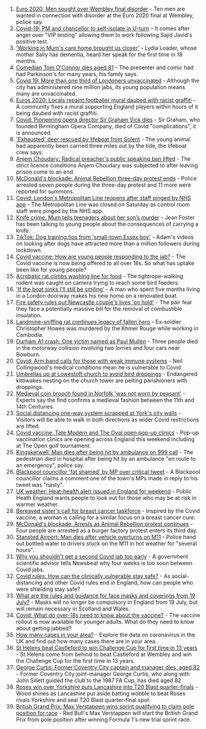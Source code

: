 1. [Euro 2020: Men sought over Wembley final disorder](https://www.bbc.co.uk/news/uk-england-london-57878364) - Ten men are wanted in connection with disorder at the Euro 2020 final at Wembley, police say.
2. [Covid-19: PM and chancellor to self-isolate in U-turn](https://www.bbc.co.uk/news/uk-57879730) - It comes after anger over "VIP testing" allowing them to work following Sajid Javid's positive test.
3. ['Working in Mum's care home brought us closer'](https://www.bbc.co.uk/news/uk-england-bristol-57809429) - Lydia Loader, whose mother Sally has dementia, heard her speak for the first time in 18 months.
4. [Comedian Tom O'Connor dies aged 81](https://www.bbc.co.uk/news/entertainment-arts-57879765) - The presenter and comic had had Parkinson's for many years, his family says.
5. [Covid 19: More than one third of Londoners unvaccinated](https://www.bbc.co.uk/news/uk-england-london-57874402) - Although the city has administered nine million jabs, its young population means many are unvaccinated.
6. [Euros 2020: Locals repaint footballer mural daubed with racist graffiti](https://www.bbc.co.uk/news/uk-england-tees-57879131) - A community fixes a mural supporting England players within hours of it being daubed with racist graffiti.
7. [Covid: Pioneering opera director Sir Graham Vick dies](https://www.bbc.co.uk/news/uk-england-birmingham-57879207) - Sir Graham, who founded Birmingham Opera Company, died of Covid "complications", it is announced.
8. ['Exhausted' deer rescued by lifeboat from Solent](https://www.bbc.co.uk/news/uk-england-hampshire-57880039) - The young animal had apparently been carried three miles out by the tide, the lifeboat crew says.
9. [Anjem Choudary: Radical preacher's public speaking ban lifted](https://www.bbc.co.uk/news/uk-england-london-57878910) - The strict licence conditions Anjem Choudary was subjected to after leaving prison come to an end.
10. [McDonald's blockade: Animal Rebellion three-day protest ends](https://www.bbc.co.uk/news/uk-england-humber-57879294) - Police arrested seven people during the three-day protest and 11 more were reported for summons.
11. [Covid: London's Metropolitan Line reopens after staff pinged by NHS app](https://www.bbc.co.uk/news/uk-england-london-57878908) - The Metropolitan Line was closed on Saturday as control room staff were pinged by the NHS app.
12. [Knife crime: Mum tells teenagers about her son’s murder](https://www.bbc.co.uk/news/uk-england-london-57863749) - Jean Foster has been talking to young people about the consequences of carrying a knife.
13. [TikTok: Dog training tips from 'small-town Essex boy'](https://www.bbc.co.uk/news/uk-england-essex-57841659) - Adam's videos on looking after dogs have attracted more than a million followers during lockdown.
14. [Covid vaccine: How are young people responding to the jab?](https://www.bbc.co.uk/news/uk-england-london-57845115) - The Covid vaccine is now being offered to all over 18s. So what has uptake been like for young people?
15. [Acrobatic rat climbs washing line for food](https://www.bbc.co.uk/news/uk-england-norfolk-57826515) - The tightrope-walking rodent was caught on camera trying to reach some bird feeders.
16. ['If the boat sinks I'll still be smiling'](https://www.bbc.co.uk/news/uk-england-leicestershire-57806055) - A man who spent five months living in a London doorway makes his new home on a renovated boat.
17. [Fire safety rules put Newcastle couple's lives 'on hold'](https://www.bbc.co.uk/news/uk-england-tyne-57865005) - The pair fear they face a potentially massive bill for the removal of combustible insulation.
18. [Landmine-sniffing rat continues legacy of fallen hero](https://www.bbc.co.uk/news/uk-england-somerset-57866990) - Ex-soldier Christopher Howes was murdered by the Khmer Rouge while working in Cambodia.
19. [Durham A1 crash: One victim named as Paul Mullen](https://www.bbc.co.uk/news/uk-england-tyne-57879118) - Three people died in the motorway collision involving two lorries and four cars near Bowburn.
20. [Covid: Arm band calls for those with weak immune systems](https://www.bbc.co.uk/news/uk-england-stoke-staffordshire-57862881) - Neil Collingwood's medical conditions mean he is vulnerable to Covid.
21. [Umbrellas up at Lowestoft church to avoid bird droppings](https://www.bbc.co.uk/news/uk-england-suffolk-57862078) - Endangered kittiwakes nesting on the church tower are pelting parishioners with droppings.
22. [Medieval coin brooch found in Norfolk 'was not worn by peasant'](https://www.bbc.co.uk/news/uk-england-norfolk-57664935) - Experts say the find confirms a medieval fashion between the 11th and 14th Centuries.
23. [Social distancing one-way system scrapped at York's city walls](https://www.bbc.co.uk/news/uk-england-york-north-yorkshire-57874680) - Visitors will be able to walk in both directions as wider Covid restrictions are lifted.
24. [Covid vaccine: Tate Modern and The Oval open pop-up clinics](https://www.bbc.co.uk/news/uk-england-57873024) - Pop-up vaccination clinics are opening across England this weekend including at The Open golf tournament.
25. [Kingskerwell: Man dies after being hit by ambulance on 999 call](https://www.bbc.co.uk/news/uk-england-devon-57873346) - The pedestrian died in hospital after being hit by an ambulance "en route to an emergency", police say.
26. [Blackpool councillor 'fat shamed' by MP over critical tweet](https://www.bbc.co.uk/news/uk-england-lancashire-57873811) - A Blackpool councillor claims a comment one of the town's MPs made in reply to his tweet was "nasty".
27. [UK weather: Heat-health alert issued in England for weekend](https://www.bbc.co.uk/news/uk-57858950) - Public Heath England wants people to look out for those who may be at risk in warmer weather.
28. [Bereaved sister's call for breast cancer taskforce](https://www.bbc.co.uk/news/uk-england-birmingham-57855412) - Inspired by the Covid vaccine, a woman is calling for a similar focus on a breast cancer cure.
29. [McDonald's blockade: Arrests as Animal Rebellion protest continues](https://www.bbc.co.uk/news/uk-england-humber-57860942) - Four people are arrested as a burger factory protest enters its third day.
30. [Stansted Airport: Man dies after vehicle overturns on M11](https://www.bbc.co.uk/news/uk-england-essex-57874122) - Police hand out bottled water to drivers stuck on the M11 in hot weather for "several hours".
31. [Why you shouldn't get a second Covid jab too early](https://www.bbc.co.uk/news/newsbeat-57682233) - A government scientific advisor tells Newsbeat why four weeks is too soon between Covid jabs.
32. [Covid rules: How can the clinically vulnerable stay safe?](https://www.bbc.co.uk/news/health-51997151) - As social-distancing and other Covid rules end in England, how can people who were shielding stay safe?
33. [What are the rules and guidance for face masks and coverings from 19 July?](https://www.bbc.co.uk/news/health-51205344) - Masks will no longer be compulsory in England from 19 July, but will remain necessary in Scotland and Wales.
34. [Covid: What do over-18s need to know about the vaccine?](https://www.bbc.co.uk/news/health-57273875) - The vaccine rollout is now available for younger adults. What do they need to know about getting jabbed?
35. [How many cases in your area?](https://www.bbc.co.uk/news/uk-51768274) - Explore the data on coronavirus in the UK and find out how many cases there are in your area.
36. [St Helens beat Castleford to win Challenge Cup for first time in 13 years](https://www.bbc.co.uk/sport/rugby-league/57828390) - St Helens come from behind to beat Castleford at Wembley and win the Challenge Cup for the first time in 13 years.
37. [George Curtis: Former Coventry City captain and manager dies, aged 82](https://www.bbc.co.uk/sport/football/57880067) - Former Coventry City joint-manager George Curtis, who along with John Sillett guided the club to the 1987 FA Cup, has died aged 82.
38. [Roses win over Yorkshire puts Lancashire into T20 Blast quarter-finals](https://www.bbc.co.uk/sport/cricket/57876558) - Wood shines as Lancashire put aside batting wobble to beat Roses rivals Yorkshire and seal T20 Blast quarter-final spot.
39. [British Grand Prix: Max Verstappen wins sprint qualifying to claim pole position for race](https://www.bbc.co.uk/sport/formula1/57875745) - Red Bull's Max Verstappen will start the British Grand Prix from pole position after winning Formula 1's new trial sprint race.
